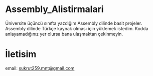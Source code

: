 # Assembly_Alistirmalari
Üniversite üçüncü sınıfta yazdığım Assembly dilinde basit projeler. Assembly dilinde Türkçe kaynak olması için yüklemek istedim. Kodda anlayamadığınız yer olursa bana ulaşmaktan çekinmeyin.

# İletisim
  email: sukrut259.mnt@gmail.com
